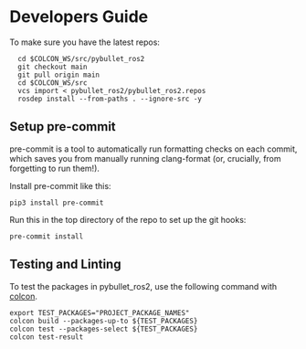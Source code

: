 # Developers Guide

To make sure you have the latest repos:

      cd $COLCON_WS/src/pybullet_ros2
      git checkout main
      git pull origin main
      cd $COLCON_WS/src
      vcs import < pybullet_ros2/pybullet_ros2.repos
      rosdep install --from-paths . --ignore-src -y

## Setup pre-commit

pre-commit is a tool to automatically run formatting checks on each commit, which saves you from manually running clang-format (or, crucially, from forgetting to run them!).

Install pre-commit like this:

```
pip3 install pre-commit
```

Run this in the top directory of the repo to set up the git hooks:

```
pre-commit install
```

## Testing and Linting

To test the packages in pybullet_ros2, use the following command with [colcon](https://colcon.readthedocs.io/en/released/).

    export TEST_PACKAGES="PROJECT_PACKAGE_NAMES"
    colcon build --packages-up-to ${TEST_PACKAGES}
    colcon test --packages-select ${TEST_PACKAGES}
    colcon test-result
